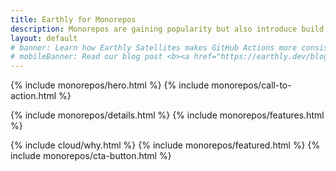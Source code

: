 ```yaml
---
title: Earthly for Monorepos
description: Monorepos are gaining popularity but also introduce build complexity. Earthly simplifies and speeds up monorepo builds by only building what's needed, parallelization, caching, and a modern import system for better code reuse.
layout: default
# banner: Learn how Earthly Satellites makes GitHub Actions more consistent, faster, and easier to use in our blog post <b><a href="https://earthly.dev/blog/earthly-github-actions/" onclick="bannerLinkClick()">Better Together - Earthly + Github Actions</a></b>.
# mobileBanner: Read our blog post <b><a href="https://earthly.dev/blog/earthly-github-actions/" onclick="bannerLinkClick()">Better Together - Earthly + Github Actions</a></b>.
---
```


{% include monorepos/hero.html %}
{% include monorepos/call-to-action.html %}

{% include monorepos/details.html %}
{% include monorepos/features.html %}

{% include cloud/why.html %}
{% include monorepos/featured.html %}
{% include monorepos/cta-button.html %}
